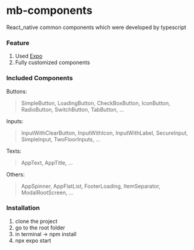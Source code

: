 # mb-components

React_native common components which were developed by typescript

### Feature

1. Used [Expo](www.expo.dev)
2. Fully customized components

### Included Components

Buttons:

> SimpleButton, LoadingButton, CheckBoxButton, IconButton, RadioButton, SwitchButton, TabButton, ...

Inputs:

> InputWithClearButton, InputWithIcon, InputWithLabel, SecureInput, SimpleInput, TwoFloorInputs, ...

Texts:

> AppText, AppTitle, ...

Others:

> AppSpinner, AppFlatList, FooterLoading, ItemSeparator, ModalRootScreen, ...

### Installation

1. clone the project
2. go to the root folder
3. in terminal -> npm install
4. npx expo start
